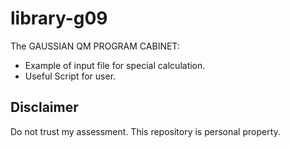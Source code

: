 # library-g09
The GAUSSIAN QM PROGRAM CABINET: 
- Example of input file for special calculation.
- Useful Script for user.

## Disclaimer
Do not trust my assessment. This repository is personal property.
